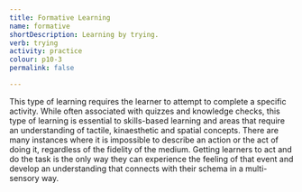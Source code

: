 ```yaml
---
title: Formative Learning
name: formative
shortDescription: Learning by trying.
verb: trying
activity: practice
colour: p10-3
permalink: false

---
```

This type of learning requires the learner to attempt to complete a specific activity. While often associated with quizzes and knowledge checks, this type of learning is essential to skills-based learning and areas that require an understanding of tactile, kinaesthetic and spatial concepts. There are many instances where it is impossible to describe an action or the act of doing it, regardless of the fidelity of the medium. Getting learners to act and do the task is the only way they can experience the feeling of that event and develop an understanding that connects with their schema in a multi-sensory way.
